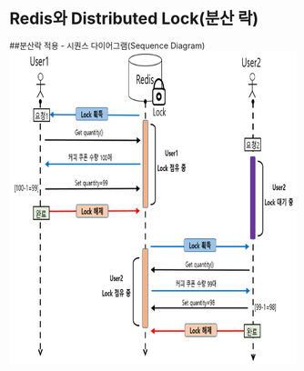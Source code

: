 # Redis와 Distributed Lock(분산 락)
##분산락 적용 - 시퀀스 다이어그램(Sequence Diagram)
<img src="https://github.com/Virusuki/Redisson_Distributed_Lock/blob/main/img/%EB%B6%84%EC%82%B0%EB%9D%BD%EC%A0%81%EC%9A%A9%20%EC%8B%9C%ED%80%80%EC%8A%A4%20diagram.PNG
  " width="700px" height="550px" title="px(픽셀) 크기 설정" alt="kubernetes mornitoring architecture"></img><br/>



